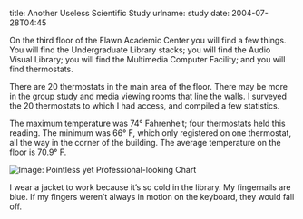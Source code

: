 title: Another Useless Scientific Study
urlname: study
date: 2004-07-28T04:45

On the third floor of the Flawn Academic Center you will find a few things. You will find the Undergraduate Library stacks; you will find the Audio Visual Library; you will find the Multimedia Computer Facility; and you will find thermostats.

There are 20 thermostats in the main area of the floor. There may be more in the group study and media viewing rooms that line the walls. I surveyed the 20 thermostats to which I had access, and compiled a few statistics.

The maximum temperature was 74° Fahrenheit; four thermostats held this reading. The minimum was 66° F, which only registered on one thermostat, all the way in the corner of the building. The average temperature on the floor is 70.9° F.

![Image: Pointless yet Professional-looking Chart](https://dl.dropboxusercontent.com/s/pwc8xngo3oagpto/20040728-thermostats.jpg)

I wear a jacket to work because it&#x02bc;s so cold in the library. My fingernails are blue. If my fingers weren&#x02bc;t always in motion on the keyboard, they would fall off.